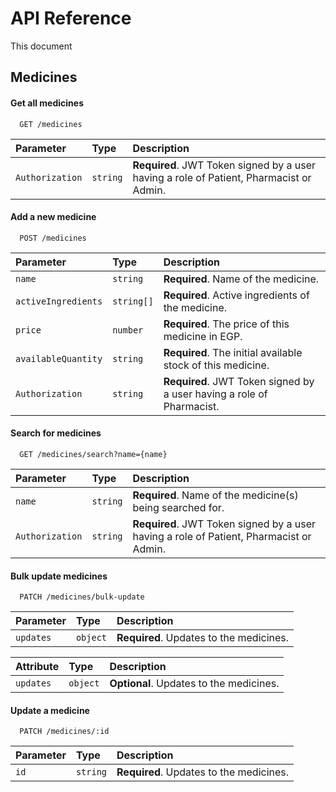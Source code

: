 # API Reference

This document

## Medicines

#### Get all medicines

```http
  GET /medicines
```

| Parameter       | Type     | Description                                                                             |
| :-------------- | :------- | :-------------------------------------------------------------------------------------- |
| `Authorization` | `string` | **Required**. JWT Token signed by a user having a role of Patient, Pharmacist or Admin. |

#### Add a new medicine

```http
  POST /medicines
```

| Parameter           | Type       | Description                                                           |
| :------------------ | :--------- | :-------------------------------------------------------------------- |
| `name`              | `string`   | **Required**. Name of the medicine.                                   |
| `activeIngredients` | `string[]` | **Required**. Active ingredients of the medicine.                     |
| `price`             | `number`   | **Required**. The price of this medicine in EGP.                      |
| `availableQuantity` | `string`   | **Required**. The initial available stock of this medicine.           |
| `Authorization`     | `string`   | **Required**. JWT Token signed by a user having a role of Pharmacist. |

#### Search for medicines

```http
  GET /medicines/search?name={name}
```

| Parameter       | Type     | Description                                                                             |
| :-------------- | :------- | :-------------------------------------------------------------------------------------- |
| `name`          | `string` | **Required**. Name of the medicine(s) being searched for.                               |
| `Authorization` | `string` | **Required**. JWT Token signed by a user having a role of Patient, Pharmacist or Admin. |

#### Bulk update medicines

```http
  PATCH /medicines/bulk-update
```

| Parameter | Type     | Description                             |
| :-------- | :------- | :-------------------------------------- |
| `updates` | `object` | **Required**. Updates to the medicines. |

| Attribute | Type     | Description                             |
| :-------- | :------- | :-------------------------------------- |
| `updates` | `object` | **Optional**. Updates to the medicines. |

#### Update a medicine

```http
  PATCH /medicines/:id
```

| Parameter | Type     | Description                             |
| :-------- | :------- | :-------------------------------------- |
| `id`      | `string` | **Required**. Updates to the medicines. |
